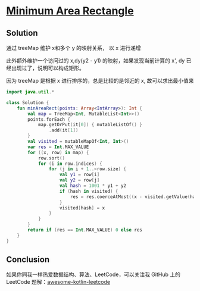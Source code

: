 # [Minimum Area Rectangle][title]

## Solution
通过 treeMap 维护 x和多个 y 的映射关系， 以 x 进行递增

此外额外维护一个访问过的 x,dy(y2 - y1) 的映射，如果发现当前计算的 x', dy 已经出现过了，说明可以构成矩形。

因为 treeMap 是根据 x 进行排序的，总是比较的是邻近的 x, 故可以求出最小值来

```kotlin
import java.util.*

class Solution {
    fun minAreaRect(points: Array<IntArray>): Int {
        val map = TreeMap<Int, MutableList<Int>>()
        points.forEach {
            map.getOrPut(it[0]) { mutableListOf() }
                .add(it[1])
        }
        val visited = mutableMapOf<Int, Int>()
        var res = Int.MAX_VALUE
        for ((x, row) in map) {
            row.sort()
            for (i in row.indices) {
                for (j in i + 1..<row.size) {
                    val y1 = row[i]
                    val y2 = row[j]
                    val hash = 1001 * y1 + y2
                    if (hash in visited) {
                        res = res.coerceAtMost((x - visited.getValue(hash)) * (y2 - y1))
                    }
                    visited[hash] = x
                }
            }
        }
        return if (res == Int.MAX_VALUE) 0 else res
    }
}
```



## Conclusion

如果你同我一样热爱数据结构、算法、LeetCode，可以关注我 GitHub 上的 LeetCode 题解：[awesome-kotlin-leetcode][akl]



[title]: https://leetcode.cn/problems/minimum-area-rectangle/description/?company_slug=google
[akl]: https://github.com/NightXlt/awesome-kotlin-leetcode
